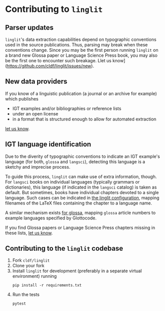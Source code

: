 
# Contributing to `linglit`

## Parser updates

`linglit`'s data extraction capabilities depend on typographic conventions used in the source
publications. Thus, parsing may break when these conventions change. Since you may be the first
person running `linglit` on a brand new Glossa paper or Language Science Press book, you may also
be the first one to encounter such breakage.
Llet us know](https://github.com/cldf/linglit/issues/new).


## New data providers

If you know of a linguistic publication (a journal or an archive for example) which publishes
- IGT examples and/or bibliographies or reference lists
- under an open license
- in a format that is structured enough to allow for automated extraction

[let us know](https://github.com/cldf/linglit/issues/new).


## IGT language identification

Due to the diverity of typographic conventions to indicate an IGT example's language
(for both, `glossa` and `langsci`), detecting this language is a sketchy and imprecise process.

To guide this process, `linglit` can make use of extra information, though. For `langsci` books
on individual languages (typically grammars or dictionaries), this language (if indicated in the
`langsci` catalog) is taken as default. But sometimes, books have individual chapters devoted to a
single language. Such cases can be indicated in 
[the linglit configuration](src/linglit/cfg/langsci/texfile_titles.tsv), mapping filenames of the
LaTeX files containing the chapter to a language name.

A similar mechanism exists [for glossa](src/linglit/cfg/glossa/glossa.csv), mapping `glossa` article
numbers to example languages specified by Glottocode.

If you find Glossa papers or Language Science Press chapters missing in these lists,
[let us know](https://github.com/cldf/linglit/issues/new).


## Contributing to the `linglit` codebase

1. Fork `cldf/linglit`
2. Clone your fork
3. Install `linglit` for development (preferably in a separate virtual environment) running
   ```shell
   pip install -r requirements.txt
   ```
4. Run the tests
   ```shell
   pytest
   ```

